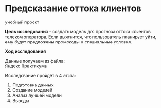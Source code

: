 # Предсказание оттока клиентов
учебный проект


**Цель исследования** - создать модель  для прогноза оттока клиентов телеком оператора. Если выяснится, что пользователь планирует уйти, ему будут предложены промокоды и специальные условия.


**Ход исследования**

Данные получаем из файла:  
Яндекс Практикума


Исследование пройдёт в 4 этапа:
1. Подготовка данных
2. Создание моделей
3. Анализ лучшей модели
4. Выводы
